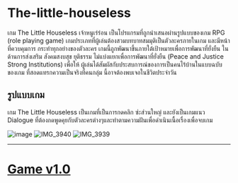 # The-little-houseless
เกม The Little Houseless เจ้าหนูเร่ร่อน เป็นโปรแกรมที่ถูกนำเสนอผ่านรูปแบบของเกม RPG (role
playing game) เกมประเภทที่ผู้เล่นต้องสวมบทบาทสมมุติเป็นตัวละครภายในเกม และมีหน้าที่ควบคุมการ
กระทำทุกอย่างของตัวละคร เกมนี้ถูกพัฒนาขึ้นภายใต้เป้าหมายเพื่อการพัฒนาที่ยั่งยืน ในด้านการส่งเสริม
สังคมสงบสุข ยุติธรรม ไม่แบ่งแยกเพื่อการพัฒนาที่ยั่งยืน (Peace and Justice Strong Institutions) เพื่อให้
ผู้เล่นได้สัมผัสกับประสบการณ์ของการเป็นคนไร้บ้านในแบบฉบับของเกม ที่สอดแทรกความเป็นจริงที่คนกลุ่ม
นี้อาจต้องพบเจอในชีวิตประจำวัน

## รูปแบบเกม
เกม The Little Houseless เป็นเกมที่เป็นการกดคลิก ซ่ะส่วนใหญ่ และยังเป็นเกมแนว Dialogue ที่ต้องกดพูดคุยกับตัวละครต่างๆและทำตามความฝันเพื่อดำเนินเนื้อเรื่องเพื่อจบเกม

![image](https://github.com/user-attachments/assets/d89e7f05-9958-4946-b4ea-cd8ed4720236)
![IMG_3940](https://github.com/user-attachments/assets/d7dfb815-1d8d-4fb2-8200-167419cb71b2)
![IMG_3939](https://github.com/user-attachments/assets/5a93dd41-bdbd-4e67-9519-ec5ac83b93bb)

---

# [Game v1.0]([https://github.com/Per2iako/](https://github.com/Per2iako/The-little-houseless/releases/download/v1.0/The.Little.Houseless.rar))
